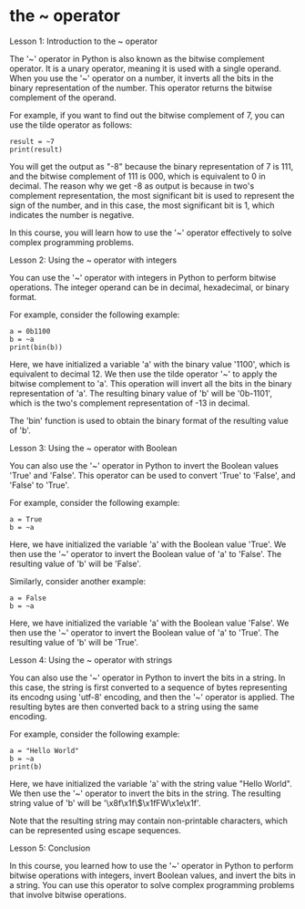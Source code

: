 
the ~ operator
==============
Lesson 1: Introduction to the ~ operator

The '~' operator in Python is also known as the bitwise complement operator. It is a unary operator, meaning it is used with a single operand. When you use the '~' operator on a number, it inverts all the bits in the binary representation of the number. This operator returns the bitwise complement of the operand.

For example, if you want to find out the bitwise complement of 7, you can use the tilde operator as follows:

    result = ~7
    print(result)

You will get the output as "-8" because the binary representation of 7 is 111, and the bitwise complement of 111 is 000, which is equivalent to 0 in decimal. The reason why we get -8 as output is because in two's complement representation, the most significant bit is used to represent the sign of the number, and in this case, the most significant bit is 1, which indicates the number is negative.

In this course, you will learn how to use the '~' operator effectively to solve complex programming problems.

Lesson 2: Using the ~ operator with integers

You can use the '~' operator with integers in Python to perform bitwise operations. The integer operand can be in decimal, hexadecimal, or binary format.

For example, consider the following example:

    a = 0b1100
    b = ~a
    print(bin(b))

Here, we have initialized a variable 'a' with the binary value '1100', which is equivalent to decimal 12. We then use the tilde operator '~' to apply the bitwise complement to 'a'. This operation will invert all the bits in the binary representation of 'a'. The resulting binary value of 'b' will be '0b-1101', which is the two's complement representation of -13 in decimal. 

The 'bin' function is used to obtain the binary format of the resulting value of 'b'. 

Lesson 3: Using the ~ operator with Boolean

You can also use the '~' operator in Python to invert the Boolean values 'True' and 'False'. This operator can be used to convert 'True' to 'False', and 'False' to 'True'.

For example, consider the following example:

    a = True
    b = ~a

Here, we have initialized the variable 'a' with the Boolean value 'True'. We then use the '~' operator to invert the Boolean value of 'a' to 'False'. The resulting value of 'b' will be 'False'. 

Similarly, consider another example:

    a = False
    b = ~a

Here, we have initialized the variable 'a' with the Boolean value 'False'. We then use the '~' operator to invert the Boolean value of 'a' to 'True'. The resulting value of 'b' will be 'True'.

Lesson 4: Using the ~ operator with strings

You can also use the '~' operator in Python to invert the bits in a string. In this case, the string is first converted to a sequence of bytes representing its encodng using 'utf-8' encoding, and then the '~' operator is applied. The resulting bytes are then converted back to a string using the same encoding.

For example, consider the following example:

    a = "Hello World"
    b = ~a
    print(b)

Here, we have initialized the variable 'a' with the string value "Hello World". We then use the '~' operator to invert the bits in the string. The resulting string value of 'b' will be '\x8f\x1f\\$\x1fFW\x1e\x1f'.

Note that the resulting string may contain non-printable characters, which can be represented using escape sequences. 

Lesson 5: Conclusion

In this course, you learned how to use the '~' operator in Python to perform bitwise operations with integers, invert Boolean values, and invert the bits in a string. You can use this operator to solve complex programming problems that involve bitwise operations.